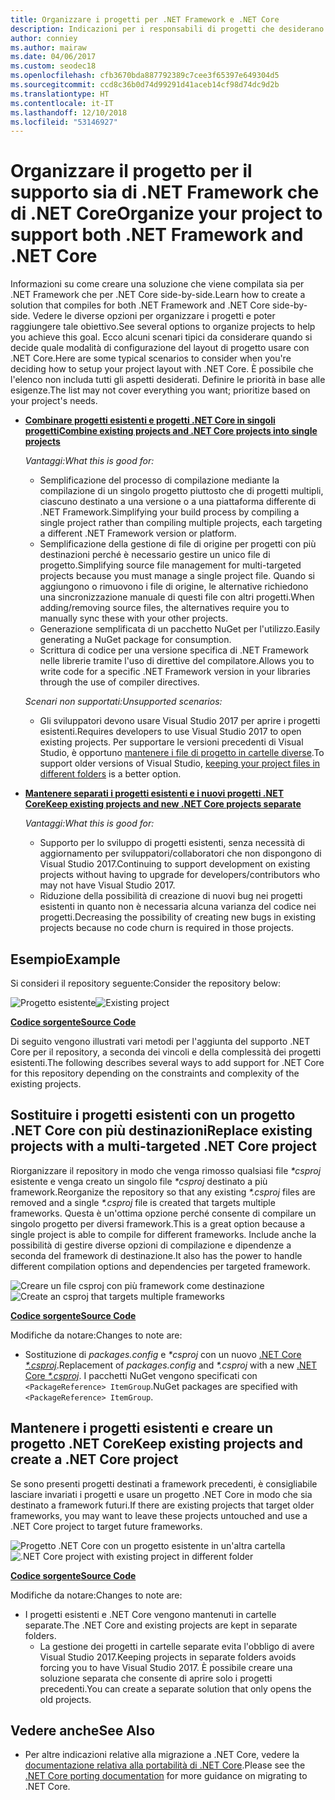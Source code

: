 ```yaml
---
title: Organizzare i progetti per .NET Framework e .NET Core
description: Indicazioni per i responsabili di progetti che desiderano compilare la propria soluzione affiancando .NET Framework e .NET Core.
author: conniey
ms.author: mairaw
ms.date: 04/06/2017
ms.custom: seodec18
ms.openlocfilehash: cfb3670bda887792389c7cee3f65397e649304d5
ms.sourcegitcommit: ccd8c36b0d74d99291d41aceb14cf98d74dc9d2b
ms.translationtype: HT
ms.contentlocale: it-IT
ms.lasthandoff: 12/10/2018
ms.locfileid: "53146927"
---
```

# <a name="organize-your-project-to-support-both-net-framework-and-net-core"></a><span data-ttu-id="d3af1-103">Organizzare il progetto per il supporto sia di .NET Framework che di .NET Core</span><span class="sxs-lookup"><span data-stu-id="d3af1-103">Organize your project to support both .NET Framework and .NET Core</span></span>

<span data-ttu-id="d3af1-104">Informazioni su come creare una soluzione che viene compilata sia per .NET Framework che per .NET Core side-by-side.</span><span class="sxs-lookup"><span data-stu-id="d3af1-104">Learn how to create a solution that compiles for both .NET Framework and .NET Core side-by-side.</span></span> <span data-ttu-id="d3af1-105">Vedere le diverse opzioni per organizzare i progetti e poter raggiungere tale obiettivo.</span><span class="sxs-lookup"><span data-stu-id="d3af1-105">See several options to organize projects to help you achieve this goal.</span></span> <span data-ttu-id="d3af1-106">Ecco alcuni scenari tipici da considerare quando si decide quale modalità di configurazione del layout di progetto usare con .NET Core.</span><span class="sxs-lookup"><span data-stu-id="d3af1-106">Here are some typical scenarios to consider when you're deciding how to setup your project layout with .NET Core.</span></span> <span data-ttu-id="d3af1-107">È possibile che l'elenco non includa tutti gli aspetti desiderati. Definire le priorità in base alle esigenze.</span><span class="sxs-lookup"><span data-stu-id="d3af1-107">The list may not cover everything you want; prioritize based on your project's needs.</span></span>

* <span data-ttu-id="d3af1-108">[**Combinare progetti esistenti e progetti .NET Core in singoli progetti**][option-csproj]</span><span class="sxs-lookup"><span data-stu-id="d3af1-108">[**Combine existing projects and .NET Core projects into single projects**][option-csproj]</span></span>

  <span data-ttu-id="d3af1-109">*Vantaggi:*</span><span class="sxs-lookup"><span data-stu-id="d3af1-109">*What this is good for:*</span></span>
  * <span data-ttu-id="d3af1-110">Semplificazione del processo di compilazione mediante la compilazione di un singolo progetto piuttosto che di progetti multipli, ciascuno destinato a una versione o a una piattaforma differente di .NET Framework.</span><span class="sxs-lookup"><span data-stu-id="d3af1-110">Simplifying your build process by compiling a single project rather than compiling multiple projects, each targeting a different .NET Framework version or platform.</span></span>
  * <span data-ttu-id="d3af1-111">Semplificazione della gestione di file di origine per progetti con più destinazioni perché è necessario gestire un unico file di progetto.</span><span class="sxs-lookup"><span data-stu-id="d3af1-111">Simplifying source file management for multi-targeted projects because you must manage a single project file.</span></span> <span data-ttu-id="d3af1-112">Quando si aggiungono o rimuovono i file di origine, le alternative richiedono una sincronizzazione manuale di questi file con altri progetti.</span><span class="sxs-lookup"><span data-stu-id="d3af1-112">When adding/removing source files, the alternatives require you to manually sync these with your other projects.</span></span>
  * <span data-ttu-id="d3af1-113">Generazione semplificata di un pacchetto NuGet per l'utilizzo.</span><span class="sxs-lookup"><span data-stu-id="d3af1-113">Easily generating a NuGet package for consumption.</span></span>
  * <span data-ttu-id="d3af1-114">Scrittura di codice per una versione specifica di .NET Framework nelle librerie tramite l'uso di direttive del compilatore.</span><span class="sxs-lookup"><span data-stu-id="d3af1-114">Allows you to write code for a specific .NET Framework version in your libraries through the use of compiler directives.</span></span>

  <span data-ttu-id="d3af1-115">*Scenari non supportati:*</span><span class="sxs-lookup"><span data-stu-id="d3af1-115">*Unsupported scenarios:*</span></span>
  * <span data-ttu-id="d3af1-116">Gli sviluppatori devono usare Visual Studio 2017 per aprire i progetti esistenti.</span><span class="sxs-lookup"><span data-stu-id="d3af1-116">Requires developers to use Visual Studio 2017 to open existing projects.</span></span> <span data-ttu-id="d3af1-117">Per supportare le versioni precedenti di Visual Studio, è opportuno [mantenere i file di progetto in cartelle diverse](#support-vs).</span><span class="sxs-lookup"><span data-stu-id="d3af1-117">To support older versions of Visual Studio, [keeping your project files in different folders](#support-vs) is a better option.</span></span>

* <a name="support-vs"></a><span data-ttu-id="d3af1-118">[**Mantenere separati i progetti esistenti e i nuovi progetti .NET Core**][option-csproj-folder]</span><span class="sxs-lookup"><span data-stu-id="d3af1-118">[**Keep existing projects and new .NET Core projects separate**][option-csproj-folder]</span></span>

  <span data-ttu-id="d3af1-119">*Vantaggi:*</span><span class="sxs-lookup"><span data-stu-id="d3af1-119">*What this is good for:*</span></span>
  * <span data-ttu-id="d3af1-120">Supporto per lo sviluppo di progetti esistenti, senza necessità di aggiornamento per sviluppatori/collaboratori che non dispongono di Visual Studio 2017.</span><span class="sxs-lookup"><span data-stu-id="d3af1-120">Continuing to support development on existing projects without having to upgrade for developers/contributors who may not have Visual Studio 2017.</span></span>
  * <span data-ttu-id="d3af1-121">Riduzione della possibilità di creazione di nuovi bug nei progetti esistenti in quanto non è necessaria alcuna varianza del codice nei progetti.</span><span class="sxs-lookup"><span data-stu-id="d3af1-121">Decreasing the possibility of creating new bugs in existing projects because no code churn is required in those projects.</span></span>

## <a name="example"></a><span data-ttu-id="d3af1-122">Esempio</span><span class="sxs-lookup"><span data-stu-id="d3af1-122">Example</span></span>

<span data-ttu-id="d3af1-123">Si consideri il repository seguente:</span><span class="sxs-lookup"><span data-stu-id="d3af1-123">Consider the repository below:</span></span>

<span data-ttu-id="d3af1-124">![Progetto esistente][example-initial-project]</span><span class="sxs-lookup"><span data-stu-id="d3af1-124">![Existing project][example-initial-project]</span></span>

<span data-ttu-id="d3af1-125">[**Codice sorgente**][example-initial-project-code]</span><span class="sxs-lookup"><span data-stu-id="d3af1-125">[**Source Code**][example-initial-project-code]</span></span>

<span data-ttu-id="d3af1-126">Di seguito vengono illustrati vari metodi per l'aggiunta del supporto .NET Core per il repository, a seconda dei vincoli e della complessità dei progetti esistenti.</span><span class="sxs-lookup"><span data-stu-id="d3af1-126">The following describes several ways to add support for .NET Core for this repository depending on the constraints and complexity of the existing projects.</span></span>

## <a name="replace-existing-projects-with-a-multi-targeted-net-core-project"></a><span data-ttu-id="d3af1-127">Sostituire i progetti esistenti con un progetto .NET Core con più destinazioni</span><span class="sxs-lookup"><span data-stu-id="d3af1-127">Replace existing projects with a multi-targeted .NET Core project</span></span>

<span data-ttu-id="d3af1-128">Riorganizzare il repository in modo che venga rimosso qualsiasi file *\*csproj* esistente e venga creato un singolo file *\*csproj* destinato a più framework.</span><span class="sxs-lookup"><span data-stu-id="d3af1-128">Reorganize the repository so that any existing *\*.csproj* files are removed and a single *\*.csproj* file is created that targets multiple frameworks.</span></span> <span data-ttu-id="d3af1-129">Questa è un'ottima opzione perché consente di compilare un singolo progetto per diversi framework.</span><span class="sxs-lookup"><span data-stu-id="d3af1-129">This is a great option because a single project is able to compile for different frameworks.</span></span> <span data-ttu-id="d3af1-130">Include anche la possibilità di gestire diverse opzioni di compilazione e dipendenze a seconda del framework di destinazione.</span><span class="sxs-lookup"><span data-stu-id="d3af1-130">It also has the power to handle different compilation options and dependencies per targeted framework.</span></span>

<span data-ttu-id="d3af1-131">![Creare un file csproj con più framework come destinazione][example-csproj]</span><span class="sxs-lookup"><span data-stu-id="d3af1-131">![Create an csproj that targets multiple frameworks][example-csproj]</span></span>

<span data-ttu-id="d3af1-132">[**Codice sorgente**][example-csproj-code]</span><span class="sxs-lookup"><span data-stu-id="d3af1-132">[**Source Code**][example-csproj-code]</span></span>

<span data-ttu-id="d3af1-133">Modifiche da notare:</span><span class="sxs-lookup"><span data-stu-id="d3af1-133">Changes to note are:</span></span>

* <span data-ttu-id="d3af1-134">Sostituzione di *packages.config* e *\*csproj* con un nuovo [.NET Core *\*.csproj*][example-csproj-netcore].</span><span class="sxs-lookup"><span data-stu-id="d3af1-134">Replacement of *packages.config* and *\*.csproj* with a new [.NET Core *\*.csproj*][example-csproj-netcore].</span></span> <span data-ttu-id="d3af1-135">I pacchetti NuGet vengono specificati con `<PackageReference> ItemGroup`.</span><span class="sxs-lookup"><span data-stu-id="d3af1-135">NuGet packages are specified with `<PackageReference> ItemGroup`.</span></span>

## <a name="keep-existing-projects-and-create-a-net-core-project"></a><span data-ttu-id="d3af1-136">Mantenere i progetti esistenti e creare un progetto .NET Core</span><span class="sxs-lookup"><span data-stu-id="d3af1-136">Keep existing projects and create a .NET Core project</span></span>

<span data-ttu-id="d3af1-137">Se sono presenti progetti destinati a framework precedenti, è consigliabile lasciare invariati i progetti e usare un progetto .NET Core in modo che sia destinato a framework futuri.</span><span class="sxs-lookup"><span data-stu-id="d3af1-137">If there are existing projects that target older frameworks, you may want to leave these projects untouched and use a .NET Core project to target future frameworks.</span></span>

<span data-ttu-id="d3af1-138">![Progetto .NET Core con un progetto esistente in un'altra cartella][example-csproj-different-folder]</span><span class="sxs-lookup"><span data-stu-id="d3af1-138">![.NET Core project with existing project in different folder][example-csproj-different-folder]</span></span>

<span data-ttu-id="d3af1-139">[**Codice sorgente**][example-csproj-different-code]</span><span class="sxs-lookup"><span data-stu-id="d3af1-139">[**Source Code**][example-csproj-different-code]</span></span>

<span data-ttu-id="d3af1-140">Modifiche da notare:</span><span class="sxs-lookup"><span data-stu-id="d3af1-140">Changes to note are:</span></span>

* <span data-ttu-id="d3af1-141">I progetti esistenti e .NET Core vengono mantenuti in cartelle separate.</span><span class="sxs-lookup"><span data-stu-id="d3af1-141">The .NET Core and existing projects are kept in separate folders.</span></span>
  * <span data-ttu-id="d3af1-142">La gestione dei progetti in cartelle separate evita l'obbligo di avere Visual Studio 2017.</span><span class="sxs-lookup"><span data-stu-id="d3af1-142">Keeping projects in separate folders avoids forcing you to have Visual Studio 2017.</span></span> <span data-ttu-id="d3af1-143">È possibile creare una soluzione separata che consente di aprire solo i progetti precedenti.</span><span class="sxs-lookup"><span data-stu-id="d3af1-143">You can create a separate solution that only opens the old projects.</span></span>

## <a name="see-also"></a><span data-ttu-id="d3af1-144">Vedere anche</span><span class="sxs-lookup"><span data-stu-id="d3af1-144">See Also</span></span>

* <span data-ttu-id="d3af1-145">Per altre indicazioni relative alla migrazione a .NET Core, vedere la [documentazione relativa alla portabilità di .NET Core][porting-doc].</span><span class="sxs-lookup"><span data-stu-id="d3af1-145">Please see the [.NET Core porting documentation][porting-doc] for more guidance on migrating to .NET Core.</span></span>

[porting-doc]: index.md
[example-initial-project]: media/project-structure/project.png "Progetto esistente"
[example-initial-project-code]: https://github.com/dotnet/samples/tree/master/framework/libraries/migrate-library/

[example-csproj]: media/project-structure/project.csproj.png "Creare un file con estensione csproj con più framework come destinazione"
[example-csproj-code]: https://github.com/dotnet/samples/tree/master/framework/libraries/migrate-library-csproj/
[example-csproj-netcore]: https://github.com/dotnet/samples/tree/master/framework/libraries/migrate-library-csproj/src/Car/Car.csproj

[example-csproj-different-folder]: media/project-structure/project.csproj.different.png "Progetto .NET Core con una libreria di classi portabile esistente in un'altra cartella"
[example-csproj-different-code]: https://github.com/dotnet/samples/tree/master/framework/libraries/migrate-library-csproj-keep-existing/

[option-csproj]: #replace-existing-projects-with-a-multi-targeted-net-core-project
[option-csproj-folder]: #keep-existing-projects-and-create-a-net-core-project
